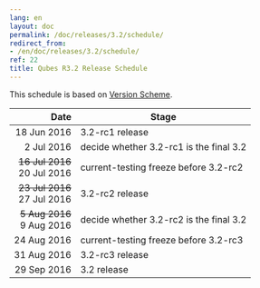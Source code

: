 ```yaml
---
lang: en
layout: doc
permalink: /doc/releases/3.2/schedule/
redirect_from:
- /en/doc/releases/3.2/schedule/
ref: 22
title: Qubes R3.2 Release Schedule
---
```


This schedule is based on [Version Scheme](/doc/version-scheme/#release-schedule).

|  Date       | Stage                                   |
| -----------:| --------------------------------------- |
| 18 Jun 2016 | 3.2-rc1 release                         |
|  2 Jul 2016 | decide whether 3.2-rc1 is the final 3.2 |
| ~~16 Jul 2016~~ <br/> 20 Jul 2016 | current-testing freeze before 3.2-rc2   |
| ~~23 Jul 2016~~ <br/> 27 Jul 2016 | 3.2-rc2 release                         |
| ~~5 Aug 2016~~ <br/> 9 Aug 2016 | decide whether 3.2-rc2 is the final 3.2 |
| 24 Aug 2016 | current-testing freeze before 3.2-rc3   |
| 31 Aug 2016 | 3.2-rc3 release                         |
| 29 Sep 2016 | 3.2 release                             |
